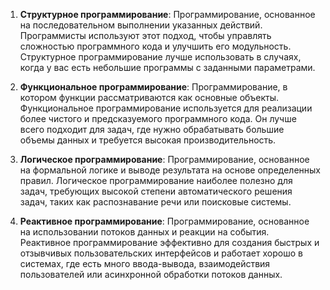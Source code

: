 1. **Структурное программирование**: Программирование, основанное на последовательном выполнении указанных действий. Программисты используют этот подход, чтобы управлять сложностью программного кода и улучшить его модульность. Структурное программирование лучше использовать в случаях, когда у вас есть небольшие программы с заданными параметрами.
   
2. **Функциональное программирование**: Программирование, в котором функции рассматриваются как основные объекты. Функциональное программирование используется для реализации более чистого и предсказуемого программного кода. Он лучше всего подходит для задач, где нужно обрабатывать большие объемы данных и требуется высокая производительность.
   
3. **Логическое программирование**: Программирование, основанное на формальной логике и выводе результата на основе определенных правил. Логическое программирование наиболее полезно для задач, требующих высокой степени автоматического решения задач, таких как распознавание речи или поисковые системы.
   
4. **Реактивное программирование**: Программирование, основанное на использовании потоков данных и реакции на события. Реактивное программирование эффективно для создания быстрых и отзывчивых пользовательских интерфейсов и работает хорошо в системах, где есть много ввода-вывода, взаимодействия пользователей или асинхронной обработки потоков данных.